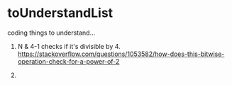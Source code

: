 # toUnderstandList
coding things to understand...

1. N & 4-1
checks if it's divisible by 4.
https://stackoverflow.com/questions/1053582/how-does-this-bitwise-operation-check-for-a-power-of-2

2.
